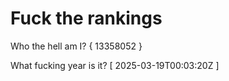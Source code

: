 # Fuck the rankings

Who the hell am I?
{ 13358052 }

What fucking year is it?
[ 2025-03-19T00:03:20Z ]

